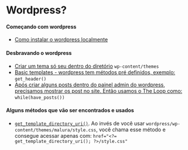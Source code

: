 # Wordpress?

#### Começando com wordpress
- [Como instalar o wordpress localmente](https://www.themeum.com/install-wordpress-localhost/)

#### Desbravando o wordpress
- [Criar um tema só seu dentro do diretório](https://codex.wordpress.org/Theme_Development) 
`wp-content/themes`
- [Basic templates - wordpress tem métodos pré definidos, exemplo:](https://codex.wordpress.org/Theme_Development#Basic_Templates)
`get_header()`
- [Após criar alguns posts dentro do painel admin do wordpress, precisamos mostrar os post no site. Então usamos o The Loop como:](https://codex.wordpress.org/The_Loop)
`while(have_posts())`

#### Alguns métodos que vão ser encontrados e usados
- [`get_template_directory_uri()`](https://developer.wordpress.org/reference/functions/get_template_directory_uri/). Ao invés de você usar `wordpress/wp-content/themes/malura/style.css`, você chama esse método e consegue acessar apenas com: `href="<?= get_template_directory_uri(); ?>/style.css"`

